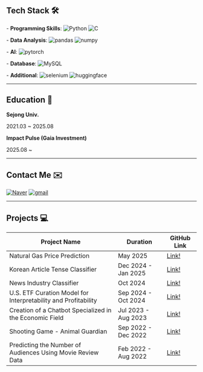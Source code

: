 ## Tech Stack 🛠️
\- **Programming Skills**: ![Python](https://img.shields.io/badge/python-3776AB?style=for-the-badge&logo=python&logoColor=white)
![C](https://img.shields.io/badge/c-A8B9CC?style=for-the-badge&logo=c&logoColor=white)

\- **Data Analysis**: ![pandas](https://img.shields.io/badge/pandas-150458?style=for-the-badge&logo=pandas&logoColor=white)
![numpy](https://img.shields.io/badge/numpy-013243?style=for-the-badge&logo=numpy&logoColor=white)

\- **AI**: ![pytorch](https://img.shields.io/badge/pytorch-EE4C2C?style=for-the-badge&logo=pytorch&logoColor=white)

\- **Database**: ![MySQL](https://img.shields.io/badge/mysql-4479A1?style=for-the-badge&logo=mysql&logoColor=white)

\- **Additional**: ![selenium](https://img.shields.io/badge/selenium-43B02A?style=for-the-badge&logo=selenium&logoColor=white)
![huggingface](https://img.shields.io/badge/huggingface-FFD21E?style=for-the-badge&logo=huggingface&logoColor=white)

---

## Education 🏫

**Sejong Univ.**

2021.03 ~ 2025.08

**Impact Pulse (Gaia Investment)**

2025.08 ~ 

---

## Contact Me ✉️

[![Naver](https://img.shields.io/badge/naver-03C75A?style=for-the-badge&logo=naver&logoColor=white)](mailto:jackson0511@naver.com)
[![gmail](https://img.shields.io/badge/gmail-EA4335?style=for-the-badge&logo=gmail&logoColor=white)](mailto:mihy1968@gmail.com)

---

## Projects 💻

| Project Name                                      | Duration             | GitHub Link          |
|--------------------------------------------------|----------------------|----------------------|
| Natural Gas Price Prediction                    | May 2025  | [Link!](https://github.com/arkjackson/Natural-Gas-Price-Prediction)               |
| Korean Article Tense Classifier                            | Dec 2024 - Jan 2025  | [Link!](https://github.com/arkjackson/Ko-Tense-Classifier)               |
| News Industry Classifier | Oct 2024             | [Link!](https://github.com/arkjackson/NewsIndustryClassifier)               |
| U.S. ETF Curation Model for Interpretability and Profitability | Sep 2024 - Oct 2024  | [Link!](https://github.com/arkjackson/U.S.-ETF-Curation)               |
| Creation of a Chatbot Specialized in the Economic Field | Jul 2023 - Aug 2023  | [Link!](https://github.com/arkjackson/Economic-Chatbot)              |
| Shooting Game - Animal Guardian                  | Sep 2022 - Dec 2022  | [Link!](https://github.com/LongHonor/AnimalGuardian)               |
| Predicting the Number of Audiences Using Movie Review Data | Feb 2022 - Aug 2022  | [Link!](https://github.com/arkjackson/MovieAudiencePrediction)               |

<!--
**arkjackson/arkjackson** is a ✨ _special_ ✨ repository because its `README.md` (this file) appears on your GitHub profile.

Here are some ideas to get you started:

- 🔭 I’m currently working on ...
- 🌱 I’m currently learning ...
- 👯 I’m looking to collaborate on ...
- 🤔 I’m looking for help with ...
- 💬 Ask me about ...
- 📫 How to reach me: ...
- 😄 Pronouns: ...
- ⚡ Fun fact: ...
-->
